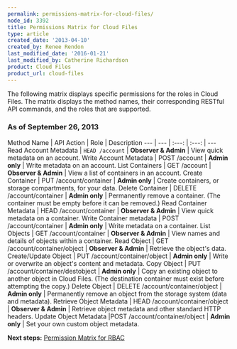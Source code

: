 ```yaml
---
permalink: permissions-matrix-for-cloud-files/
node_id: 3392
title: Permissions Matrix for Cloud Files
type: article
created_date: '2013-04-10'
created_by: Renee Rendon
last_modified_date: '2016-01-21'
last_modified_by: Catherine Richardson
product: Cloud Files
product_url: cloud-files
---
```


The following matrix displays specific permissions for the roles in Cloud Files. The matrix displays the method names, their corresponding RESTful API commands, and the roles that are supported.

### As of September 26, 2013

Method Name | API Action | Role | Description
--- | --- | :---: | :---: | ---
Read Account Metadata | ```HEAD /account``` | **Observer & Admin** | View quick metadata on an account.
Write Account Metadata | POST /account | **Admin only** | Write metadata on an account.
List Containers | GET /account | **Observer & Admin** | View a list of containers in an account.
Create Container | PUT /account/container | **Admin only** | Create containers, or storage compartments, for your data.
Delete Container | DELETE /account/container | **Admin only** | Permanently remove a container. (The container must be empty before it can be removed.)
Read Container Metadata | HEAD /account/container | **Observer & Admin** | View quick metadata on a container.
Write Container metadata | POST /account/container | **Admin only** | Write metadata on a container.
List Objects | GET /account/container | **Observer & Admin** | View names and details of objects within a container.
Read Object | GET /account/container/object | **Observer & Admin** | Retrieve the object's data.
Create/Update Object | PUT /account/container/object | **Admin only** | Write or overwrite an object's content and metadata.
Copy Object | PUT /account/container/destobject | **Admin only** | Copy an existing object to another object in Cloud Files. (The destination container must exist before attempting the copy.)
Delete Object | DELETE /account/container/object | **Admin only** | Permanently remove an object from the storage system (data and metadata).
Retrieve Object Metadata | HEAD /account/container/object | **Observer & Admin** | Retrieve object metadata and other standard HTTP headers.
Update Object Metadata |POST /account/container/object |  **Admin only** | Set your own custom object metadata.


**Next steps:** [Permission Matrix for RBAC](/how-to/permissions-matrix-for-role-based-access-control-rbac)
